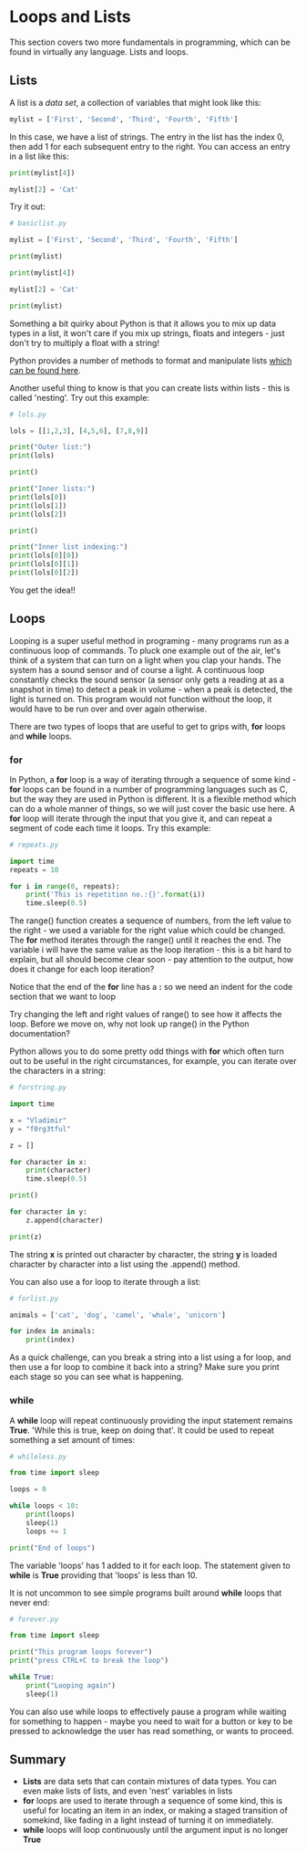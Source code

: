 # Loops and Lists

This section covers two more fundamentals in programming, which can be found in virtually any language. Lists and loops.

## Lists

A list is a *data set*, a collection of variables that might look like this:

```python
mylist = ['First', 'Second', 'Third', 'Fourth', 'Fifth']
```

In this case, we have a list of strings. The entry in the list has the index 0, then add 1 for each subsequent entry to the right. You can access an entry in a list like this:

```python
print(mylist[4])

mylist[2] = 'Cat'
```

Try it out:

```python
# basiclist.py

mylist = ['First', 'Second', 'Third', 'Fourth', 'Fifth']

print(mylist)

print(mylist[4])

mylist[2] = 'Cat'

print(mylist)
```

Something a bit quirky about Python is that it allows you to mix up data types in a list, it won't care if you mix up strings, floats and integers - just don't try to multiply a float with a string!

Python provides a number of methods to format and manipulate lists [which can be found here](https://docs.python.org/3/tutorial/datastructures.html).

Another useful thing to know is that you can create lists within lists - this is called 'nesting'. Try out this example:

```python
# lols.py

lols = [[1,2,3], [4,5,6], [7,8,9]]

print("Outer list:")
print(lols)

print()

print("Inner lists:")
print(lols[0])
print(lols[1])
print(lols[2])

print()

print("Inner list indexing:")
print(lols[0][0])
print(lols[0][1])
print(lols[0][2])
```

You get the idea!!

## Loops

Looping is a super useful method in programing - many programs run as a continuous loop of commands. To pluck one example out of the air, let's think of a system that can turn on a light when you clap your hands. The system has a sound sensor and of course a light. A continuous loop constantly checks the sound sensor (a sensor only gets a reading at as a snapshot in time) to detect a peak in volume - when a peak is detected, the light is turned on. This program would not function without the loop, it would have to be run over and over again otherwise. 

There are two types of loops that are useful to get to grips with, **for** loops and **while** loops. 

### for

In Python, a **for** loop is a way of iterating through a sequence of some kind - **for** loops can be found in a number of programming languages such as C, but the way they are used in Python is different. It is a flexible method which can do a whole manner of things, so we will just cover the basic use here. A **for** loop will iterate through the input that you give it, and can repeat a segment of code each time it loops. Try this example:

```python 
# repeats.py

import time
repeats = 10

for i in range(0, repeats):
    print('This is repetition no.:{}'.format(i))
    time.sleep(0.5)
```

The range() function creates a sequence of numbers, from the left value to the right - we used a variable for the right value which could be changed. The **for** method iterates through the range() until it reaches the end. The variable i will have the same value as the loop iteration - this is a bit hard to explain, but all should become clear soon - pay attention to the output, how does it change for each loop iteration?

Notice that the end of the **for** line has a **:** so we need an indent for the code section that we want to loop

Try changing the left and right values of range() to see how it affects the loop. Before we move on, why not look up range() in the Python documentation?

Python allows you to do some pretty odd things with **for** which often turn out to be useful in the right circumstances, for example, you can iterate over the characters in a string:

```python
# forstring.py

import time

x = "Vladimir"
y = "f0rg3tful"

z = []

for character in x:
    print(character)
    time.sleep(0.5)

print()

for character in y:
    z.append(character)

print(z)
```

The string **x** is printed out character by character, the string **y** is loaded character by character into a list using the .append() method. 

You can also use a for loop to iterate through a list:

```python
# forlist.py

animals = ['cat', 'dog', 'camel', 'whale', 'unicorn']

for index in animals:
    print(index)
```

As a quick challenge, can you break a string into a list using a for loop, and then use a for loop to combine it back into a string? Make sure you print each stage so you can see what is happening.

### while

A **while** loop will repeat continuously providing the input statement remains **True**. 'While this is true, keep on doing that'. It could be used to repeat something a set amount of times: 

```python
# whileless.py

from time import sleep

loops = 0

while loops < 10:
    print(loops)
    sleep(1)
    loops += 1

print("End of loops")
```

The variable 'loops' has 1 added to it for each loop. The statement given to **while** is **True** providing that 'loops' is less than 10.

It is not uncommon to see simple programs built around **while** loops that never end:

```python 
# forever.py

from time import sleep

print("This program loops forever")
print("press CTRL+C to break the loop")

while True:
    print("Looping again")
    sleep(1)
```

You can also use while loops to effectively pause a program while waiting for something to happen - maybe you need to wait for a button or key to be pressed to acknowledge the user has read something, or wants to proceed.

## Summary

* **Lists** are data sets that can contain mixtures of data types. You can even make lists of lists, and even 'nest' variables in lists
* **for** loops are used to iterate through a sequence of some kind, this is useful for locating an item in an index, or making a staged transition of somekind, like fading in a light instead of turning it on immediately.
* **while** loops will loop continuously until the argument input is no longer **True**